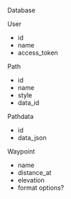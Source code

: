 Database

User
 - id
 - name
 - access_token
 
Path
 - id
 - name
 - style
 - data_id
 
Pathdata
 - id
 - data_json
 
Waypoint
 - name
 - distance_at
 - elevation
 - format options?
